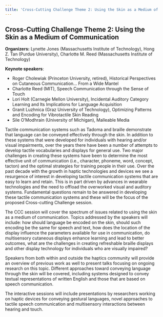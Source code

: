 ```yaml
---
title: 'Cross-Cutting Challenge Theme 2: Using the Skin as a Medium of Communication'
---
```

## Cross-Cutting Challenge Theme 2: Using the Skin as a Medium of Communication

**Organizers:** Lynette Jones (Massachusetts Institute of Technology), Hong Z. Tan (Purdue University), Charlotte M. Reed (Massachusetts Institute of Technology)

**Keynote speakers**:

* Roger Cholewiak (Princeton University, retired), Historical Perspectives on Cutaneous Communication... From a Wide Mantel
* Charlotte Reed (MIT), Speech Communication through the Sense of Touch
* Lori Holt (Carnegie Mellon University), Incidental Auditory Category Learning and Its Implications for Language Acquisition
* Granit Luzhnica (Graz University of Technology), Optimizing Patterns and Encoding for Vibrotactile Skin Reading
* Sile O’Modhrain (University of Michigan), Malleable Media

Tactile communication systems such as Tadoma and braille demonstrate that language can be conveyed effectively through the skin. In addition to these systems that were developed for individuals with hearing and/or visual impairments, over the years there have been a number of attempts to develop tactile vocabularies and displays for general use. Two major challenges in creating these systems have been to determine the most effective unit of communication (i.e., character, phoneme, word, concept, tacton) and the optimal strategies for training people in their use. Over the past decade with the growth in haptic technologies and devices we see a resurgence of interest in developing tactile communication systems that are easy to learn and retain. This is in part driven by advances in wearable technologies and the need to offload the overworked visual and auditory systems. Fundamental questions remain to be answered in developing these tactile communication systems and these will be the focus of the proposed Cross-cutting Challenge session.

The CCC session will cover the spectrum of issues related to using the skin as a medium of communication. Topics addressed by the speakers will include: how should language be encoded on the skin, should such encoding be the same for speech and text, how does the location of the display influence the parameters available for use in communication, do multisensory cutaneous displays enhance learning and lead to better outcomes, what are the challenges in creating refreshable braille displays and other display technology for individuals who are visually impaired?

Speakers from both within and outside the haptics community will provide an overview of previous work as well to present talks focusing on ongoing research on this topic. Different approaches toward conveying language through the skin will be covered, including systems designed to convey textual representations of written English and those that are based on speech communication. 

The interactive sessions will include presentations by researchers working on haptic devices for conveying gestural languages, novel approaches to tactile speech communication and multisensory interactions between hearing and touch.
